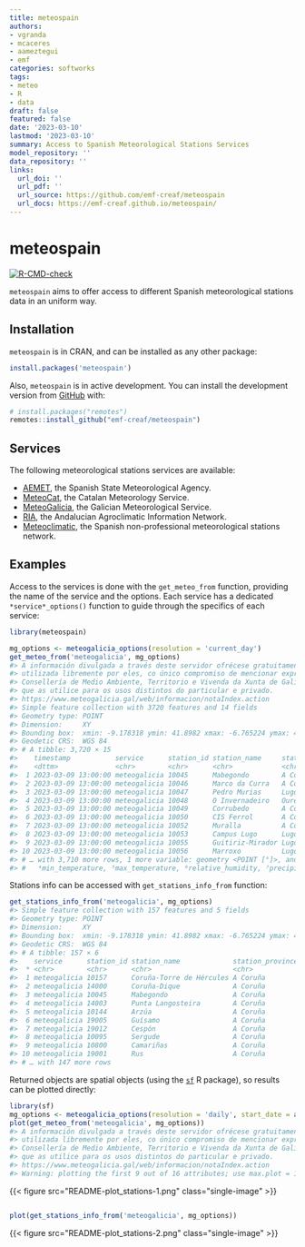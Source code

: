 ```yaml
---
title: meteospain
authors:
- vgranda
- mcaceres
- aameztegui
- emf
categories: softworks
tags:
- meteo
- R
- data
draft: false
featured: false
date: '2023-03-10'
lastmod: '2023-03-10'
summary: Access to Spanish Meteorological Stations Services
model_repository: ''
data_repository: ''
links:
  url_doi: ''
  url_pdf: ''
  url_source: https://github.com/emf-creaf/meteospain
  url_docs: https://emf-creaf.github.io/meteospain/
---
```

# meteospain

[![R-CMD-check](https://github.com/emf-creaf/meteospain/workflows/R-CMD-check/badge.svg)](https://github.com/emf-creaf/meteospain/actions)

`meteospain` aims to offer access to different Spanish meteorological
stations data in an uniform way.

## Installation

`meteospain` is in CRAN, and can be installed as any other package:

``` r
install.packages('meteospain')
```

Also, `meteospain` is in active development. You can install the
development version from [GitHub](https://github.com/) with:

``` r
# install.packages("remotes")
remotes::install_github("emf-creaf/meteospain")
```

## Services

The following meteorological stations services are available:

-   [AEMET](https://www.aemet.es/en/portada), the Spanish State
    Meteorological Agency.
-   [MeteoCat](https://meteo.cat), the Catalan Meteorology Service.
-   [MeteoGalicia](https://www.meteogalicia.gal/web/inicio.action), the
    Galician Meteorological Service.
-   [RIA](https://www.juntadeandalucia.es/agriculturaypesca/ifapa/riaweb/web/),
    the Andalucian Agroclimatic Information Network.
-   [Meteoclimatic](https://www.meteoclimatic.net/), the Spanish
    non-professional meteorological stations network.

## Examples

Access to the services is done with the `get_meteo_from` function,
providing the name of the service and the options. Each service has a
dedicated `*service*_options()` function to guide through the specifics
of each service:

``` r
library(meteospain)

mg_options <- meteogalicia_options(resolution = 'current_day')
get_meteo_from('meteogalicia', mg_options)
#> A información divulgada a través deste servidor ofrécese gratuitamente aos cidadáns para que poida ser 
#> utilizada libremente por eles, co único compromiso de mencionar expresamente a MeteoGalicia e á 
#> Consellería de Medio Ambiente, Territorio e Vivenda da Xunta de Galicia como fonte da mesma cada vez 
#> que as utilice para os usos distintos do particular e privado.
#> https://www.meteogalicia.gal/web/informacion/notaIndex.action
#> Simple feature collection with 3720 features and 14 fields
#> Geometry type: POINT
#> Dimension:     XY
#> Bounding box:  xmin: -9.178318 ymin: 41.8982 xmax: -6.765224 ymax: 43.734
#> Geodetic CRS:  WGS 84
#> # A tibble: 3,720 × 15
#>    timestamp           service      station_id station_name     station_…¹ altit…² tempe…³ min_t…⁴ max_t…⁵ relat…⁶ preci…⁷ wind_…⁸ wind_…⁹ insol…˟
#>    <dttm>              <chr>        <chr>      <chr>            <chr>          [m]    [°C]    [°C]    [°C]     [%] [L/m^2]     [°]   [m/s]     [h]
#>  1 2023-03-09 13:00:00 meteogalicia 10045      Mabegondo        A Coruña        94   17.3    16.2    18.0       72       0      NA      NA   0.867
#>  2 2023-03-09 13:00:00 meteogalicia 10046      Marco da Curra   A Coruña       651   11.1    10.5    12.3       84       0      NA      NA   0.5  
#>  3 2023-03-09 13:00:00 meteogalicia 10047      Pedro Murias     Lugo            51   16.8    16.2    17.5       69       0      NA      NA   0.7  
#>  4 2023-03-09 13:00:00 meteogalicia 10048      O Invernadeiro   Ourense       1026    7.88    7.07    8.48      95       0      NA      NA   0.1  
#>  5 2023-03-09 13:00:00 meteogalicia 10049      Corrubedo        A Coruña        30   15.5    14.4    16.7       84       0      NA      NA   0.700
#>  6 2023-03-09 13:00:00 meteogalicia 10050      CIS Ferrol       A Coruña        37   16      15.6    16.2       69       0      NA      NA   0.533
#>  7 2023-03-09 13:00:00 meteogalicia 10052      Muralla          A Coruña       661   10.0     9.76   10.2      100       0      NA      NA   0    
#>  8 2023-03-09 13:00:00 meteogalicia 10053      Campus Lugo      Lugo           400   14.0    12.5    15.4       70       0      NA      NA   0.617
#>  9 2023-03-09 13:00:00 meteogalicia 10055      Guitiriz-Mirador Lugo           684   10.5     9.37   11.3       93       0      NA      NA   0.534
#> 10 2023-03-09 13:00:00 meteogalicia 10056      Marroxo          Lugo           645   10.7    10.1    11.5       97       0      NA      NA   0.35 
#> # … with 3,710 more rows, 1 more variable: geometry <POINT [°]>, and abbreviated variable names ¹​station_province, ²​altitude, ³​temperature,
#> #   ⁴​min_temperature, ⁵​max_temperature, ⁶​relative_humidity, ⁷​precipitation, ⁸​wind_direction, ⁹​wind_speed, ˟​insolation
```

Stations info can be accessed with `get_stations_info_from` function:

``` r
get_stations_info_from('meteogalicia', mg_options)
#> Simple feature collection with 157 features and 5 fields
#> Geometry type: POINT
#> Dimension:     XY
#> Bounding box:  xmin: -9.178318 ymin: 41.8982 xmax: -6.765224 ymax: 43.7383
#> Geodetic CRS:  WGS 84
#> # A tibble: 157 × 6
#>    service      station_id station_name             station_province altitude             geometry
#>  * <chr>        <chr>      <chr>                    <chr>                 [m]          <POINT [°]>
#>  1 meteogalicia 10157      Coruña-Torre de Hércules A Coruña               21 (-8.409202 43.38276)
#>  2 meteogalicia 14000      Coruña-Dique             A Coruña                5 (-8.374706 43.36506)
#>  3 meteogalicia 10045      Mabegondo                A Coruña               94 (-8.262225 43.24137)
#>  4 meteogalicia 14003      Punta Langosteira        A Coruña                5 (-8.531179 43.34723)
#>  5 meteogalicia 10144      Arzúa                    A Coruña              362  (-8.17469 42.93196)
#>  6 meteogalicia 19005      Guísamo                  A Coruña              175 (-8.276487 43.30799)
#>  7 meteogalicia 19012      Cespón                   A Coruña               59 (-8.854571 42.67466)
#>  8 meteogalicia 10095      Sergude                  A Coruña              231 (-8.461246 42.82283)
#>  9 meteogalicia 10800      Camariñas                A Coruña                5 (-9.178318 43.12445)
#> 10 meteogalicia 19001      Rus                      A Coruña              134 (-8.685357 43.15616)
#> # … with 147 more rows
```

Returned objects are spatial objects (using the
[`sf`](https://r-spatial.github.io/sf/) R package), so results can be
plotted directly:

``` r
library(sf)
mg_options <- meteogalicia_options(resolution = 'daily', start_date = as.Date('2021-04-25'))
plot(get_meteo_from('meteogalicia', mg_options))
#> A información divulgada a través deste servidor ofrécese gratuitamente aos cidadáns para que poida ser 
#> utilizada libremente por eles, co único compromiso de mencionar expresamente a MeteoGalicia e á 
#> Consellería de Medio Ambiente, Territorio e Vivenda da Xunta de Galicia como fonte da mesma cada vez 
#> que as utilice para os usos distintos do particular e privado.
#> https://www.meteogalicia.gal/web/informacion/notaIndex.action
#> Warning: plotting the first 9 out of 16 attributes; use max.plot = 16 to plot all
```

{{< figure src="README-plot_stations-1.png" class="single-image" >}}

``` r

plot(get_stations_info_from('meteogalicia', mg_options))
```

{{< figure src="README-plot_stations-2.png" class="single-image" >}}
